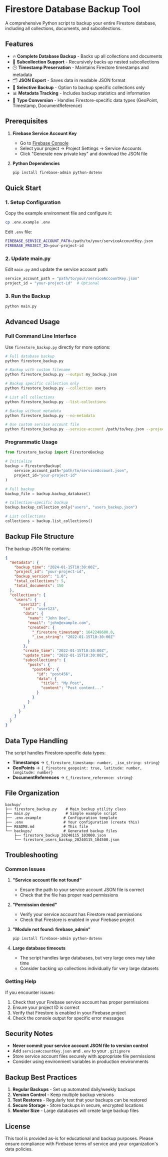 # Firestore Database Backup Tool

A comprehensive Python script to backup your entire Firestore database, including all collections, documents, and subcollections.

## Features

- 🔥 **Complete Database Backup** - Backs up all collections and documents
- 📁 **Subcollection Support** - Recursively backs up nested subcollections
- 🕒 **Timestamp Preservation** - Maintains Firestore timestamps and metadata
- 🗂️ **JSON Export** - Saves data in readable JSON format
- 🎯 **Selective Backup** - Option to backup specific collections only
- 📊 **Metadata Tracking** - Includes backup statistics and information
- 🔧 **Type Conversion** - Handles Firestore-specific data types (GeoPoint, Timestamp, DocumentReference)

## Prerequisites

1. **Firebase Service Account Key**
   - Go to [Firebase Console](https://console.firebase.google.com/)
   - Select your project → Project Settings → Service Accounts
   - Click "Generate new private key" and download the JSON file
   
2. **Python Dependencies**
   ```bash
   pip install firebase-admin python-dotenv
   ```

## Quick Start

### 1. Setup Configuration

Copy the example environment file and configure it:

```bash
cp .env.example .env
```

Edit `.env` file:
```bash
FIREBASE_SERVICE_ACCOUNT_PATH=/path/to/your/serviceAccountKey.json
FIREBASE_PROJECT_ID=your-project-id
```

### 2. Update main.py

Edit `main.py` and update the service account path:

```python
service_account_path = "path/to/your/serviceAccountKey.json"
project_id = "your-project-id"  # Optional
```

### 3. Run the Backup

```bash
python main.py
```

## Advanced Usage

### Full Command Line Interface

Use `firestore_backup.py` directly for more options:

```bash
# Full database backup
python firestore_backup.py

# Backup with custom filename
python firestore_backup.py --output my_backup.json

# Backup specific collection only
python firestore_backup.py --collection users

# List all collections
python firestore_backup.py --list-collections

# Backup without metadata
python firestore_backup.py --no-metadata

# Use custom service account file
python firestore_backup.py --service-account /path/to/key.json --project-id my-project
```

### Programmatic Usage

```python
from firestore_backup import FirestoreBackup

# Initialize
backup = FirestoreBackup(
    service_account_path="path/to/serviceAccount.json",
    project_id="your-project-id"
)

# Full backup
backup_file = backup.backup_database()

# Collection-specific backup
backup.backup_collection_only("users", "users_backup.json")

# List collections
collections = backup.list_collections()
```

## Backup File Structure

The backup JSON file contains:

```json
{
  "metadata": {
    "backup_time": "2024-01-15T10:30:00Z",
    "project_id": "your-project-id",
    "backup_version": "1.0",
    "total_collections": 5,
    "total_documents": 150
  },
  "collections": {
    "users": {
      "user123": {
        "id": "user123",
        "data": {
          "name": "John Doe",
          "email": "john@example.com",
          "created": {
            "_firestore_timestamp": 1642248600.0,
            "_iso_string": "2022-01-15T10:30:00Z"
          }
        },
        "create_time": "2022-01-15T10:30:00Z",
        "update_time": "2022-01-15T10:30:00Z",
        "subcollections": {
          "posts": {
            "post456": {
              "id": "post456",
              "data": {
                "title": "My Post",
                "content": "Post content..."
              }
            }
          }
        }
      }
    }
  }
}
```

## Data Type Handling

The script handles Firestore-specific data types:

- **Timestamps** → `{_firestore_timestamp: number, _iso_string: string}`
- **GeoPoints** → `{_firestore_geopoint: true, latitude: number, longitude: number}`
- **DocumentReferences** → `{_firestore_reference: string}`

## File Organization

```
backup/
├── firestore_backup.py    # Main backup utility class
├── main.py                # Simple example script
├── .env.example          # Configuration template
├── .env                  # Your configuration (create this)
├── README.md             # This file
└── backups/              # Generated backup files
    ├── firestore_backup_20240115_103000.json
    └── firestore_users_backup_20240115_104500.json
```

## Troubleshooting

### Common Issues

1. **"Service account file not found"**
   - Ensure the path to your service account JSON file is correct
   - Check that the file has proper read permissions

2. **"Permission denied"**
   - Verify your service account has Firestore read permissions
   - Check that Firestore is enabled in your Firebase project

3. **"Module not found: firebase_admin"**
   ```bash
   pip install firebase-admin python-dotenv
   ```

4. **Large database timeouts**
   - The script handles large databases, but very large ones may take time
   - Consider backing up collections individually for very large datasets

### Getting Help

If you encounter issues:
1. Check that your Firebase service account has proper permissions
2. Ensure your project ID is correct
3. Verify that Firestore is enabled in your Firebase project
4. Check the console output for specific error messages

## Security Notes

- **Never commit your service account JSON file to version control**
- Add `serviceAccountKey.json` and `.env` to your `.gitignore`
- Store service account files securely with appropriate file permissions
- Consider using environment variables in production environments

## Backup Best Practices

1. **Regular Backups** - Set up automated daily/weekly backups
2. **Version Control** - Keep multiple backup versions
3. **Test Restores** - Regularly test that your backups can be restored
4. **Secure Storage** - Store backups in secure, encrypted locations
5. **Monitor Size** - Large databases will create large backup files

## License

This tool is provided as-is for educational and backup purposes. Please ensure compliance with Firebase terms of service and your organization's data policies.